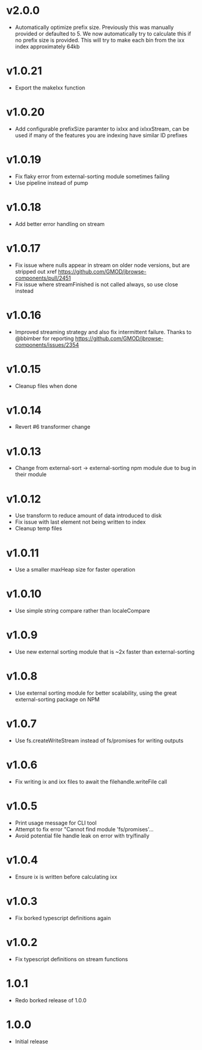 # v2.0.0

- Automatically optimize prefix size. Previously this was manually provided or
  defaulted to 5. We now automatically try to calculate this if no prefix size
  is provided. This will try to make each bin from the ixx index approximately
  64kb

# v1.0.21

- Export the makeIxx function

# v1.0.20

- Add configurable prefixSize paramter to ixIxx and ixIxxStream, can be used if
  many of the features you are indexing have similar ID prefixes

# v1.0.19

- Fix flaky error from external-sorting module sometimes failing
- Use pipeline instead of pump

# v1.0.18

- Add better error handling on stream

# v1.0.17

- Fix issue where nulls appear in stream on older node versions, but are
  stripped out xref https://github.com/GMOD/jbrowse-components/pull/2451
- Fix issue where streamFinished is not called always, so use close instead

# v1.0.16

- Improved streaming strategy and also fix intermittent failure. Thanks to
  @bbimber for reporting https://github.com/GMOD/jbrowse-components/issues/2354

# v1.0.15

- Cleanup files when done

# v1.0.14

- Revert #6 transformer change

# v1.0.13

- Change from external-sort -> external-sorting npm module due to bug in their module

# v1.0.12

- Use transform to reduce amount of data introduced to disk
- Fix issue with last element not being written to index
- Cleanup temp files

# v1.0.11

- Use a smaller maxHeap size for faster operation

# v1.0.10

- Use simple string compare rather than localeCompare

# v1.0.9

- Use new external sorting module that is ~2x faster than external-sorting

# v1.0.8

- Use external sorting module for better scalability, using the great external-sorting package on NPM

# v1.0.7

- Use fs.createWriteStream instead of fs/promises for writing outputs

# v1.0.6

- Fix writing ix and ixx files to await the filehandle.writeFile call

# v1.0.5

- Print usage message for CLI tool
- Attempt to fix error "Cannot find module 'fs/promises'...
- Avoid potential file handle leak on error with try/finally

# v1.0.4

- Ensure ix is written before calculating ixx

# v1.0.3

- Fix borked typescript definitions again

# v1.0.2

- Fix typescript definitions on stream functions

# 1.0.1

- Redo borked release of 1.0.0

# 1.0.0

- Initial release
